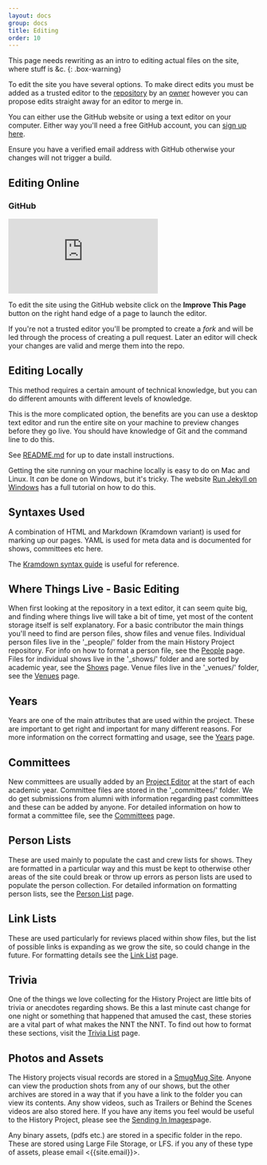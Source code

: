 ```yaml
---
layout: docs
group: docs
title: Editing
order: 10
---
```


This page needs rewriting as an intro to editing actual files on the site, where stuff is &c.
{: .box-warning}

To edit the site you have several options. To make direct edits you must be added as a trusted editor to the [repository](http://github.com/newtheatre/history-project) by an [owner](https://github.com/orgs/newtheatre/people) however you can propose edits straight away for an editor to merge in.

You can either use the GitHub website or using a text editor on your computer. Either way you'll need a free GitHub account, you can [sign up here](https://github.com/join).

Ensure you have a verified email address with GitHub otherwise your changes will not trigger a build.

## Editing Online

### GitHub

<iframe class="youtube" src="https://www.youtube.com/embed/yC2aBvMgTzg?showinfo=0&color=white&modestbranding=1" frameborder="0" allowfullscreen></iframe>

To edit the site using the GitHub website click on the <strong class="tag"><i class="octicon octicon octicon-pencil"></i> Improve This Page</strong> button on the right hand edge of a page to launch the editor.

If you're not a trusted editor you'll be prompted to create a _fork_ and will be led through the process of creating a pull request. Later an editor will check your changes are valid and merge them into the repo.

## Editing Locally

<div class="box-info"><i class="fa fa-info-circle"></i>This method requires a certain amount of technical knowledge, but you can do different amounts with different levels of knowledge.</div>

This is the more complicated option, the benefits are you can use a desktop text editor and run the entire site on your machine to preview changes before they go live. You should have knowledge of Git and the command line to do this.

See [README.md](https://github.com/newtheatre/history-project/blob/master/README.md) for up to date install instructions.

Getting the site running on your machine locally is easy to do on Mac and Linux. It _can_ be done on Windows, but it's tricky. The website [Run Jekyll on Windows](http://jekyll-windows.juthilo.com/) has a full tutorial on how to do this.

## Syntaxes Used

A combination of HTML and Markdown (Kramdown variant) is used for marking up our pages. YAML is used for meta data and is documented for shows, committees etc here.

The [Kramdown syntax guide](http://kramdown.gettalong.org/syntax.html) is useful for reference.

## Where Things Live - Basic Editing

When first looking at the repository in a text editor, it can seem quite big, and finding where things live will take a bit of time, yet most of the content storage itself is self explanatory. For a basic contributor the main things you'll need to find are person files, show files and venue files. Individual person files live in the '_people/' folder from the main History Project repository. For info on how to format a person file, see the [People](https://history.newtheatre.org.uk/docs/person/) page. Files for individual shows live in the '_shows/' folder and are sorted by academic year, see the [Shows](https://history.newtheatre.org.uk/docs/show/) page. Venue files live in the '_venues/' folder, see the [Venues](https://history.newtheatre.org.uk/docs/venue/) page.

## Years ##

Years are one of the main attributes that are used within the project. These are important to get right and important for many different reasons. For more information on the correct formatting and usage, see the [Years](https://history.newtheatre.org.uk/docs/year/) page.

## Committees ##

New committees are usually added by an [Project Editor](https://github.com/orgs/newtheatre/people) at the start of each academic year. Committee files are stored in the '_committees/' folder. We do get submissions from alumni with information regarding past committees and these can be added by anyone. For detailed information on how to format a committee file, see the [Committees](https://history.newtheatre.org.uk/docs/committee/) page.

## Person Lists ##

These are used mainly to populate the cast and crew lists for shows. They are formatted in a particular way and this must be kept to otherwise other areas of the site could break or throw up errors as person lists are used to populate the person collection. For detailed information on formatting person lists, see the [Person List](https://history.newtheatre.org.uk/docs/person-list/) page.

## Link Lists ##

These are used particularly for reviews placed within show files, but the list of possible links is expanding as we grow the site, so could change in the future. For formatting details see the [Link List](https://history.newtheatre.org.uk/docs/link-list/) page.

## Trivia ##

One of the things we love collecting for the History Project are little bits of trivia or anecdotes regarding shows. Be this a last minute cast change for one night or something that happened that amused the cast, these stories are a vital part of what makes the NNT the NNT. To find out how to format these sections, visit the [Trivia List](https://history.newtheatre.org.uk/docs/trivia-list/) page.

## Photos and Assets ##

The History projects visual records are stored in a [SmugMug Site](https://photos.newtheatre.org.uk/). Anyone can view the production shots from any of our shows, but the other archives are stored in a way that if you have a link to the folder you can view its contents. Any show videos, such as Trailers or Behind the Scenes videos are also stored here. If you have any items you feel would be useful to the History Project, please see the [Sending In Images](https://history.newtheatre.org.uk/upload/)page.

Any binary assets, (pdfs etc.) are stored in a specific folder in the repo. These are stored using Large File Storage, or LFS. if you any of these type of assets, please email <{{site.email}}>.